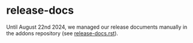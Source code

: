 # release-docs

Until August 22nd 2024, we managed our release documents manually in the addons repository (see [release-docs.rst](https://github.com/mozilla/addons/tree/main/releases)).
